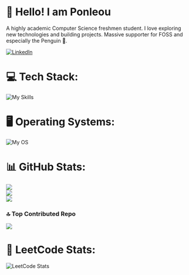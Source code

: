# 👋 Hello! I am Ponleou

A highly academic Computer Science freshmen student. I love exploring new technologies and building projects. Massive supporter for FOSS and especially the Penguin 🐧.

[![LinkedIn](https://img.shields.io/badge/LinkedIn-%230077B5.svg?logo=linkedin&logoColor=white)](https://linkedin.com/in/ponleou) 

# 💻 Tech Stack:
![My Skills](https://skillicons.dev/icons?i=react,vue,html,css,js,nodejs,c,cpp,cs,py,mysql)

# 🖥️ Operating Systems:
![My OS](https://skillicons.dev/icons?i=linux,arch,nix,apple,windows)

# 📊 GitHub Stats:
![](https://github-readme-stats.vercel.app/api?username=ponleou&theme=dark&hide_border=false&include_all_commits=true&count_private=true)<br/>
![](https://github-readme-streak-stats.herokuapp.com/?user=ponleou&theme=dark&hide_border=false)<br/>
![](https://github-readme-stats.vercel.app/api/top-langs/?username=ponleou&theme=dark&hide_border=false&include_all_commits=true&count_private=true&layout=compact)

### 🔝 Top Contributed Repo
![](https://github-contributor-stats.vercel.app/api?username=ponleou&limit=5&theme=dark&combine_all_yearly_contributions=true)

# 📝 LeetCode Stats:
![LeetCode Stats](https://leetcard.jacoblin.cool/ponleou?theme=dark&font=Roboto&ext=activity)

<!-- Proudly created with GPRM ( https://gprm.itsvg.in ) -->
